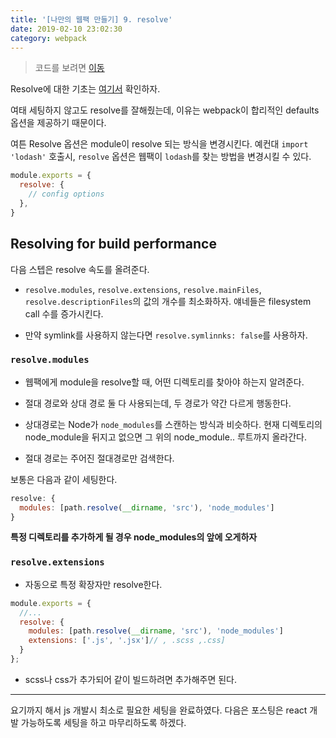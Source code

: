 ```yaml
---
title: '[나만의 웹팩 만들기] 9. resolve'
date: 2019-02-10 23:02:30
category: webpack
---
```


> 코드를 보려면 [이동](https://github.com/hoilzz/create-react-packzz/tree/8-9-build-perf-and-resolve)

Resolve에 대한 기초는 [여기서](https://github.com/hoilzz/TIL/blob/master/FrontEnd/webpack/%EA%B3%B5%ED%99%88%EB%B2%88%EC%97%AD/module-resolution.md) 확인하자.

여태 세팅하지 않고도 resolve를 잘해줬는데, 이유는 webpack이 합리적인 defaults 옵션을 제공하기 때문이다.

여튼 Resolve 옵션은 module이 resolve 되는 방식을 변경시킨다.
예컨대 `import 'lodash'` 호출시, `resolve` 옵션은 웹팩이 `lodash`를 찾는 방법을 변경시킬 수 있다.

```js
module.exports = {
  resolve: {
    // config options
  },
}
```

## Resolving for build performance

다음 스텝은 resolve 속도를 올려준다.

- `resolve.modules`, `resolve.extensions`, `resolve.mainFiles`, `resolve.descriptionFiles`의 값의 개수를 최소화하자. 얘네들은 filesystem call 수를 증가시킨다.

- 만약 symlink를 사용하지 않는다면 `resolve.symlinnks: false`를 사용하자.

### `resolve.modules`

- 웹팩에게 module을 resolve할 때, 어떤 디렉토리를 찾아야 하는지 알려준다.
- 절대 경로와 상대 경로 둘 다 사용되는데, 두 경로가 약간 다르게 행동한다.
- 상대경로는 Node가 `node_modules`를 스캔하는 방식과 비슷하다. 현재 디렉토리의 node_module을 뒤지고 없으면 그 위의 node_module.. 루트까지 올라간다.

- 절대 경로는 주어진 절대경로만 검색한다.

보통은 다음과 같이 세팅한다.

```js
resolve: {
  modules: [path.resolve(__dirname, 'src'), 'node_modules']
}
```

**특정 디렉토리를 추가하게 될 경우 node_modules의 앞에 오게하자**

### `resolve.extensions`

- 자동으로 특정 확장자만 resolve한다.

```js
module.exports = {
  //...
  resolve: {
    modules: [path.resolve(__dirname, 'src'), 'node_modules']
    extensions: ['.js', '.jsx']// , .scss ,.css]
  }
};
```

- scss나 css가 추가되어 같이 빌드하려면 추가해주면 된다.

---

요기까지 해서 js 개발시 최소로 필요한 세팅을 완료하였다. 다음은 포스팅은 react 개발 가능하도록 세팅을 하고 마무리하도록 하겠다.
